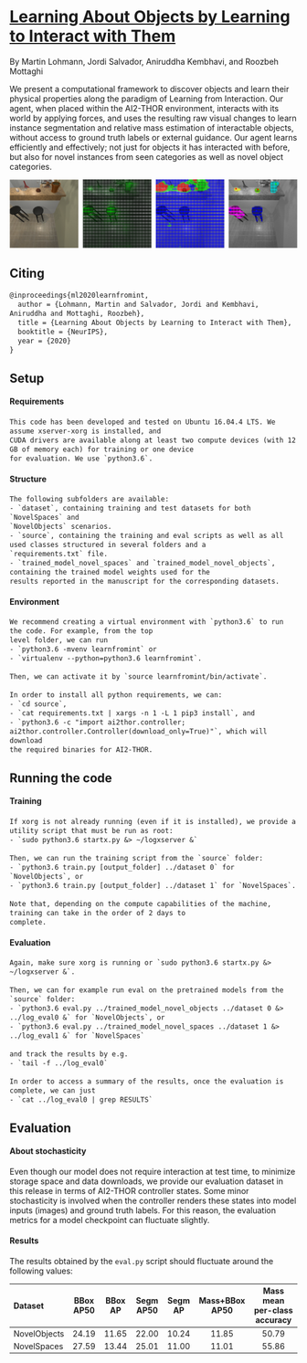 # [Learning About Objects by Learning to Interact with Them](https://arxiv.org/pdf/2006.09306.pdf)

By Martin Lohmann, Jordi Salvador, Aniruddha Kembhavi, and Roozbeh Mottaghi

We present a computational framework to discover objects and learn their physical properties along the paradigm of
Learning from Interaction. Our agent, when placed within the AI2-THOR environment, interacts with its world by
applying forces, and uses the resulting raw visual changes to learn instance segmentation and relative mass estimation
of interactable objects, without access to ground truth labels or external guidance. Our agent learns efficiently and
effectively; not just for objects it has interacted with before, but also for novel instances from seen categories
as well as novel object categories.

![](inference.png)

## Citing
```
@inproceedings{ml2020learnfromint,
  author = {Lohmann, Martin and Salvador, Jordi and Kembhavi, Aniruddha and Mottaghi, Roozbeh},
  title = {Learning About Objects by Learning to Interact with Them},
  booktitle = {NeurIPS},
  year = {2020}
}
```

## Setup

#### Requirements

    This code has been developed and tested on Ubuntu 16.04.4 LTS. We assume xserver-xorg is installed, and
    CUDA drivers are available along at least two compute devices (with 12 GB of memory each) for training or one device
    for evaluation. We use `python3.6`.

#### Structure

    The following subfolders are available:
    - `dataset`, containing training and test datasets for both `NovelSpaces` and
    `NovelObjects` scenarios.
    - `source`, containing the training and eval scripts as well as all used classes structured in several folders and a
    `requirements.txt` file.
    - `trained_model_novel_spaces` and `trained_model_novel_objects`, containing the trained model weights used for the
    results reported in the manuscript for the corresponding datasets.
   
#### Environment
    
    We recommend creating a virtual environment with `python3.6` to run the code. For example, from the top
    level folder, we can run
    - `python3.6 -mvenv learnfromint` or
    - `virtualenv --python=python3.6 learnfromint`.
    
    Then, we can activate it by `source learnfromint/bin/activate`.
    
    In order to install all python requirements, we can:
    - `cd source`,
    - `cat requirements.txt | xargs -n 1 -L 1 pip3 install`, and
    - `python3.6 -c "import ai2thor.controller; ai2thor.controller.Controller(download_only=True)"`, which will download
    the required binaries for AI2-THOR.

## Running the code

#### Training

    If xorg is not already running (even if it is installed), we provide a utility script that must be run as root:
    - `sudo python3.6 startx.py &> ~/logxserver &`

    Then, we can run the training script from the `source` folder:
    - `python3.6 train.py [output_folder] ../dataset 0` for `NovelObjects`, or
    - `python3.6 train.py [output_folder] ../dataset 1` for `NovelSpaces`.
    
    Note that, depending on the compute capabilities of the machine, training can take in the order of 2 days to
    complete.
    
#### Evaluation

    Again, make sure xorg is running or `sudo python3.6 startx.py &> ~/logxserver &`.
    
    Then, we can for example run eval on the pretrained models from the `source` folder:
    - `python3.6 eval.py ../trained_model_novel_objects ../dataset 0 &> ../log_eval0 &` for `NovelObjects`, or
    - `python3.6 eval.py ../trained_model_novel_spaces ../dataset 1 &> ../log_eval1 &` for `NovelSpaces`
    
    and track the results by e.g.
    - `tail -f ../log_eval0`
    
    In order to access a summary of the results, once the evaluation is complete, we can just
    - `cat ../log_eval0 | grep RESULTS`
    
## Evaluation

#### About stochasticity
Even though our model does not require interaction at test time, to minimize storage space and data downloads, we
provide our evaluation dataset in this release in terms of AI2-THOR controller states. Some minor stochasticity is
involved when the controller renders these states into model inputs (images) and ground truth labels. For this reason,
the evaluation metrics for a model checkpoint can fluctuate slightly.

#### Results
The results obtained by the `eval.py` script should fluctuate around the following values:

|   Dataset   | BBox AP50 | BBox AP | Segm AP50 | Segm AP | Mass+BBox AP50 | Mass mean per-class accuracy |
|:------------|:---------:|:-------:|:---------:|:-------:|:--------------:|:----------------------------:|
| NovelObjects|   24.19   |  11.65  |   22.00   |  10.24  |      11.85     |            50.79             |
| NovelSpaces |   27.59   |  13.44  |   25.01   |  11.00  |      11.01     |            55.86             |
